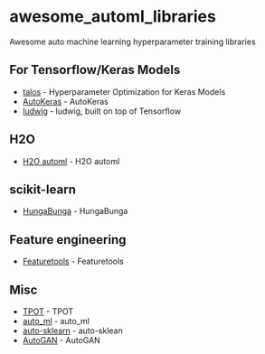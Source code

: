 # awesome_automl_libraries
Awesome auto machine learning hyperparameter training libraries

## For Tensorflow/Keras Models
- [talos](https://github.com/autonomio/talos) - Hyperparameter Optimization for Keras Models
- [AutoKeras](https://autokeras.com) - AutoKeras
- [ludwig](https://github.com/uber/ludwig) - ludwig, built on top of Tensorflow

## H2O
- [H2O automl](http://docs.h2o.ai/h2o/latest-stable/h2o-docs/automl.html) - H2O automl 

## scikit-learn
- [HungaBunga](https://github.com/ypeleg/HungaBunga) - HungaBunga

## Feature engineering
- [Featuretools](https://docs.featuretools.com/index.html) - Featuretools

## Misc
- [TPOT](https://github.com/EpistasisLab/tpot) - TPOT
- [auto_ml](https://github.com/ClimbsRocks/auto_ml) - auto_ml
- [auto-sklearn](https://github.com/automl/auto-sklearn) - auto-sklean
- [AutoGAN](https://github.com/TAMU-VITA/AutoGAN) - AutoGAN
